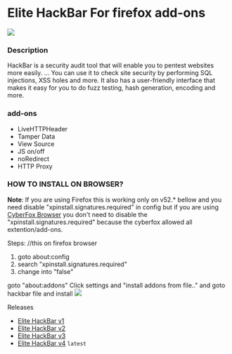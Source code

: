 # Elite HackBar For firefox add-ons

![](https://i.postimg.cc/y6gWs8zs/Untitled-design.png)

### Description

HackBar is a security audit tool that will enable you to pentest websites more easily. ... You can use it to check site security by performing SQL injections, XSS holes and more. It also has a user-friendly interface that makes it easy for you to do fuzz testing, hash generation, encoding and more.

### add-ons
 - LiveHTTPHeader 
 - Tamper Data
 - View Source
 - JS on/off
 - noRedirect
 - HTTP Proxy 

### HOW TO INSTALL ON BROWSER?

<b>Note</b>: If you are using Firefox this is working only on v52.* bellow and you need disable "xpinstall.signatures.required" in config but if you are using [CyberFox Browser](https://sourceforge.net/projects/cyberfox/) you don't need to disable the "xpinstall.signatures.required" because the cyberfox allowed all extention/add-ons.
 
Steps: //this on firefox browser
1. goto about:config
2. search "xpinstall.signatures.required"
3. change into "false"

goto "about:addons" 
Click settings and "install addons from file.." and goto hackbar file and install 
![](https://github.com/PhHitachi/Hackbar/blob/master/img/install-from-files.png)

Releases

- [Elite HackBar v1](https://www.mediafire.com/file/a3il7wv77ck5gu9/Elite-Hackbar_v1.xpi/file)
- [Elite HackBar v2](https://www.mediafire.com/file/w1162vl7hd0147i/Elite_Hackbar-Pro-v2.xpi/file)
- [Elite HackBar v3](https://www.mediafire.com/file/pji4ary5qo6prnv/Elite_Hackbar-Pro-v3.xpi/file)
- [Elite HackBar v4](https://www.mediafire.com/file/uhn4szb9o5luuuv/Elite_Hackbar-Pro-v4.xpi/file) `latest`
